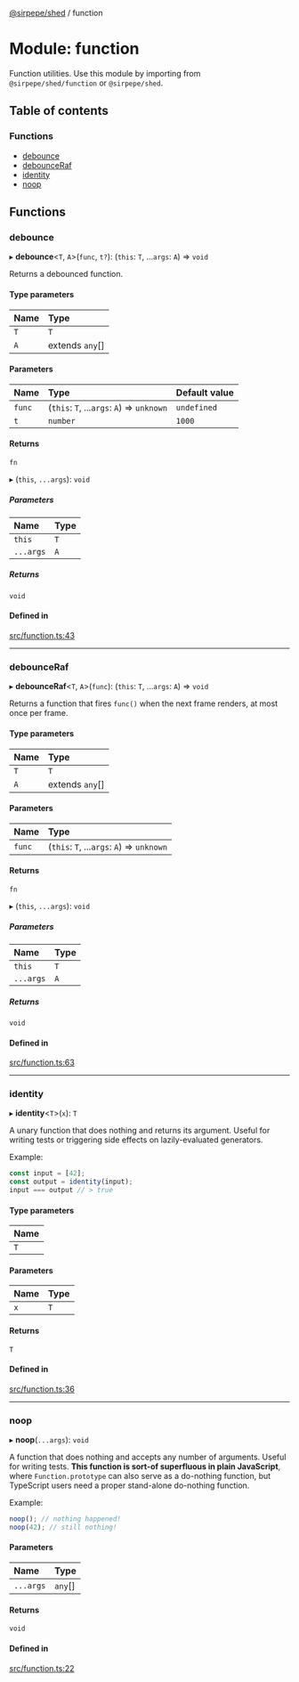 [@sirpepe/shed](../README.md) / function

# Module: function

Function utilities. Use this module by importing from
`@sirpepe/shed/function` or `@sirpepe/shed`.

## Table of contents

### Functions

- [debounce](function.md#debounce)
- [debounceRaf](function.md#debounceraf)
- [identity](function.md#identity)
- [noop](function.md#noop)

## Functions

### debounce

▸ **debounce**<`T`, `A`\>(`func`, `t?`): (`this`: `T`, ...`args`: `A`) => `void`

Returns a debounced function.

#### Type parameters

| Name | Type |
| :------ | :------ |
| `T` | `T` |
| `A` | extends `any`[] |

#### Parameters

| Name | Type | Default value |
| :------ | :------ | :------ |
| `func` | (`this`: `T`, ...`args`: `A`) => `unknown` | `undefined` |
| `t` | `number` | `1000` |

#### Returns

`fn`

▸ (`this`, `...args`): `void`

##### Parameters

| Name | Type |
| :------ | :------ |
| `this` | `T` |
| `...args` | `A` |

##### Returns

`void`

#### Defined in

[src/function.ts:43](https://github.com/SirPepe/shed/blob/29be99e/src/function.ts#L43)

___

### debounceRaf

▸ **debounceRaf**<`T`, `A`\>(`func`): (`this`: `T`, ...`args`: `A`) => `void`

Returns a function that fires `func()` when the next frame renders, at most
once per frame.

#### Type parameters

| Name | Type |
| :------ | :------ |
| `T` | `T` |
| `A` | extends `any`[] |

#### Parameters

| Name | Type |
| :------ | :------ |
| `func` | (`this`: `T`, ...`args`: `A`) => `unknown` |

#### Returns

`fn`

▸ (`this`, `...args`): `void`

##### Parameters

| Name | Type |
| :------ | :------ |
| `this` | `T` |
| `...args` | `A` |

##### Returns

`void`

#### Defined in

[src/function.ts:63](https://github.com/SirPepe/shed/blob/29be99e/src/function.ts#L63)

___

### identity

▸ **identity**<`T`\>(`x`): `T`

A unary function that does nothing and returns its argument. Useful for
writing tests or triggering side effects on lazily-evaluated generators.

Example:

```typescript
const input = [42];
const output = identity(input);
input === output // > true
```

#### Type parameters

| Name |
| :------ |
| `T` |

#### Parameters

| Name | Type |
| :------ | :------ |
| `x` | `T` |

#### Returns

`T`

#### Defined in

[src/function.ts:36](https://github.com/SirPepe/shed/blob/29be99e/src/function.ts#L36)

___

### noop

▸ **noop**(`...args`): `void`

A function that does nothing and accepts any number of arguments. Useful for
writing tests. **This function is sort-of superfluous in plain JavaScript**,
where `Function.prototype` can also serve as a do-nothing function, but
TypeScript users need a proper stand-alone do-nothing function.

Example:

```typescript
noop(); // nothing happened!
noop(42); // still nothing!
```

#### Parameters

| Name | Type |
| :------ | :------ |
| `...args` | `any`[] |

#### Returns

`void`

#### Defined in

[src/function.ts:22](https://github.com/SirPepe/shed/blob/29be99e/src/function.ts#L22)
